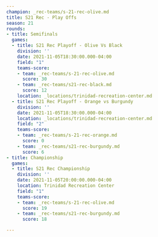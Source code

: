 ```yaml
---
champion: _rec-teams/s-21-rec-olive.md
title: S21 Rec - Play Offs
season: 21
rounds:
- title: Semifinals
  games:
  - title: S21 Rec Playoff - Olive Vs Black
    division: ''
    date: 2021-11-05T18:30:00.000-04:00
    field: "1"
    teams-score:
    - team: _rec-teams/s-21-rec-olive.md
      score: 30
    - team: _rec-teams/s21-rec-black.md
      score: 12
    location: _locations/trinidad-recreation-center.md
  - title: S21 Rec Playoff - Orange vs Burgundy
    division: ''
    date: 2021-11-05T18:30:00.000-04:00
    location: _locations/trinidad-recreation-center.md
    field: "2"
    teams-score:
    - team: _rec-teams/s-21-rec-orange.md
      score: 0
    - team: _rec-teams/s21-rec-burgundy.md
      score: 6
- title: Championship
  games:
  - title: S21 Rec Championship
    division: ''
    date: 2021-11-05T20:00:00.000-04:00
    location: Trinidad Recreation Center
    field: "1"
    teams-score:
    - team: _rec-teams/s-21-rec-olive.md
      score: 19
    - team: _rec-teams/s21-rec-burgundy.md
      score: 18

---
```

